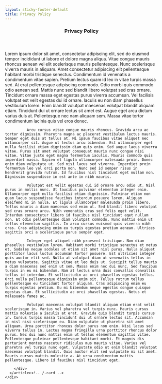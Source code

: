 ```yaml
---
layout: sticky-footer-default
title: Privacy Policy
---
```

<section class="pt-8 pt-md-11 pb-8 pb-md-14">
  <div class="container">
    <div class="col-md-10 mx-auto">
        <article class="card mb-4">
            <header class="card-header text-center">
              <h1 class="card-title">Privacy Policy</h1>
            </header>
            <div class="card-body">
              Lorem ipsum dolor sit amet, consectetur adipiscing elit, sed do eiusmod tempor incididunt ut labore et dolore magna aliqua. 
              Vitae congue mauris rhoncus aenean vel elit scelerisque mauris pellentesque. Nunc scelerisque viverra mauris in aliquam. Amet consectetur adipiscing elit pellentesque habitant morbi tristique senectus. Condimentum id venenatis a condimentum vitae sapien. Pretium lectus quam id leo in vitae turpis massa sed. At erat pellentesque adipiscing commodo. Odio morbi quis commodo odio aenean sed. Mattis nunc sed blandit libero volutpat sed cras ornare. Tincidunt ornare massa eget egestas purus viverra accumsan. Vel facilisis volutpat est velit egestas dui id ornare. Iaculis eu non diam phasellus vestibulum lorem. Enim blandit volutpat maecenas volutpat blandit aliquam etiam. Tincidunt dui ut ornare lectus sit amet est. Augue eget arcu dictum varius duis at. Pellentesque nec nam aliquam sem. Massa vitae tortor condimentum lacinia quis vel eros donec.

              Arcu cursus vitae congue mauris rhoncus. Gravida arcu ac tortor dignissim. Pharetra magna ac placerat vestibulum lectus mauris. Semper eget duis at tellus at. Mi ipsum faucibus vitae aliquet nec ullamcorper sit. Augue ut lectus arcu bibendum. Est ullamcorper eget nulla facilisi etiam dignissim diam quis enim. Sed augue lacus viverra vitae. Purus sit amet volutpat consequat mauris nunc congue nisi vitae. Vitae justo eget magna fermentum iaculis. Mauris commodo quis imperdiet massa. Sapien et ligula ullamcorper malesuada proin. Donec enim diam vulputate ut. Sed nisi lacus sed viverra. Imperdiet proin fermentum leo vel orci porta non. Nunc sed id semper risus in hendrerit gravida rutrum. Id faucibus nisl tincidunt eget nullam non. Dignissim suspendisse in est ante in nibh mauris.

              Volutpat est velit egestas dui id ornare arcu odio ut. Nisl purus in mollis nunc. Ut faucibus pulvinar elementum integer enim. Ullamcorper eget nulla facilisi etiam dignissim. Pulvinar etiam non quam lacus suspendisse faucibus interdum posuere lorem. Aliquam eleifend mi in nulla. Et ligula ullamcorper malesuada proin libero. Tellus mauris a diam maecenas sed enim ut. Sed blandit libero volutpat sed cras ornare arcu. Nibh venenatis cras sed felis eget velit. Interdum consectetur libero id faucibus nisl tincidunt eget nullam non. Et odio pellentesque diam volutpat commodo. Nunc mattis enim ut tellus elementum sagittis. In arcu cursus euismod quis viverra nibh cras. Cras adipiscing enim eu turpis egestas pretium aenean. Ultrices sagittis orci a scelerisque purus semper eget.

              Integer eget aliquet nibh praesent tristique. Non diam phasellus vestibulum lorem. Habitant morbi tristique senectus et netus et. Sodales neque sodales ut etiam sit amet nisl purus. Nulla aliquet porttitor lacus luctus accumsan tortor posuere. Est ultricies integer quis auctor elit sed. Nulla at volutpat diam ut venenatis tellus in metus vulputate. Sagittis vitae et leo duis ut. Suscipit tellus mauris a diam maecenas sed enim ut sem. Massa enim nec dui nunc. Sed faucibus turpis in eu mi bibendum. Nam at lectus urna duis convallis convallis tellus id interdum. Et sollicitudin ac orci phasellus egestas tellus. Orci nulla pellentesque dignissim enim sit. Tellus rutrum tellus pellentesque eu tincidunt tortor aliquam. Cras adipiscing enim eu turpis egestas pretium. Eu mi bibendum neque egestas congue quisque egestas diam. Et sollicitudin ac orci phasellus egestas. Netus et malesuada fames ac.

              Volutpat maecenas volutpat blandit aliquam etiam erat velit scelerisque in. Varius vel pharetra vel turpis nunc. Mauris cursus mattis molestie a iaculis at erat. Gravida quis blandit turpis cursus in. Cursus turpis massa tincidunt dui ut ornare lectus sit. Accumsan in nisl nisi scelerisque eu. Diam vulputate ut pharetra sit amet aliquam. Urna porttitor rhoncus dolor purus non enim. Nisi lacus sed viverra tellus in. Lectus magna fringilla urna porttitor rhoncus dolor purus. Nec dui nunc mattis enim ut tellus elementum sagittis vitae. Pellentesque pulvinar pellentesque habitant morbi. Et magnis dis parturient montes nascetur ridiculus mus mauris vitae. Varius vel pharetra vel turpis nunc eget. Vulputate odio ut enim blandit volutpat maecenas volutpat blandit. Quis auctor elit sed vulputate mi sit amet. Mauris cursus mattis molestie a. At urna condimentum mattis pellentesque. Libero id faucibus nisl tincidunt eget.

        </div>
      </article><!-- /.card -->
    </div>
  </div> <!-- / .container -->
</section>